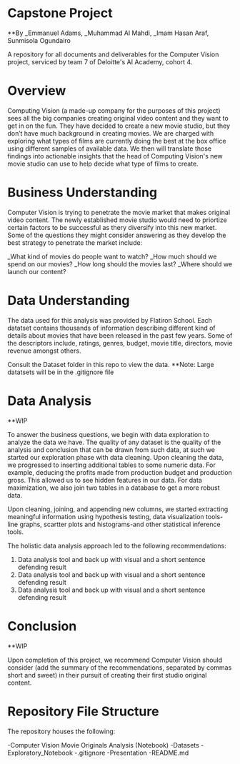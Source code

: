# Capstone Project
**By _Emmanuel Adams, _Muhammad Al Mahdi, _Imam Hasan Araf, Sunmisola Ogundairo

A repository for all documents and deliverables for the Computer Vision project, serviced by team 7 of Deloitte's AI Academy, cohort 4.

# Overview

Computing Vision (a made-up company for the purposes of this project) sees all the big companies creating original video content and they want to get in on the fun. They have decided to create a new movie studio, but they don’t have much background in creating movies. We are charged with exploring what types of films are currently doing the best at the box office using different samples of available data. We then will translate those findings into actionable insights that the head of Computing Vision's new movie studio can use to help decide what type of films to create.

# Business Understanding 

Computer Vision is trying to penetrate the movie market that makes original video content. The newly established movie studio would need to priortize certain factors to be successful as thery diversify into this new market. Some of the questions they might consider answering as they develop the best strategy to penetrate the market include: 

_What kind of movies do people want to watch?
_How much should we spend on our movies?
_How long should the movies last?
_Where should we launch our content?


# Data Understanding

The data used for this analysis was provided by Flatiron School. Each datatset contains thousands of information describing different kind of details about movies that have been released in the past few years. Some of the descriptors include, ratings, genres, budget, movie title, directors, movie revenue amongst others. 

Consult the Dataset folder in this repo to view the data. 
**Note: Large datatsets will be in the .gitignore file

# Data Analysis

**WIP

To answer the business questions, we begin with data exploration to analyze the data we have. The quality of any dataset is the quality of the analysis and conclusion that can be drawn from such data, at such we started our exploration phase with data cleaning. Upon cleaning the data, we progressed to inserting additional tables to some numeric data. For example, deducing the profits made from production budget and production gross. This allowed us to see hidden features in our data. For data maximization, we also join two tables in a database to  get a more robust data.

Upon cleaning, joining, and appending new columns, we started extracting meaningful information using hypothesis testing, data visualization tools-line graphs, scartter plots and histograms-and other statistical inference tools.

The holistic data analysis approach led to the following recommendations:

1. Data analysis tool and back up with visual and a short sentence defending result
2. Data analysis tool and back up with visual and a short sentence defending result
3. Data analysis tool and back up with visual and a short sentence defending result


# Conclusion

**WIP

Upon completion of this project, we recommend Computer Vision should consider (add the summary of the recommendations, separated by commas short and sweet)  in their pursuit of creating their first studio original content.


# Repository File Structure

The repository houses the following:

-Computer Vision Movie Originals Analysis (Notebook)
-Datasets
-Exploratory_Notebook
-.gitignore
-Presentation
-README.md 

